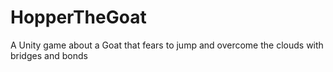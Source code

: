 # HopperTheGoat
A Unity game about a Goat that fears to jump and overcome the clouds with bridges and bonds
